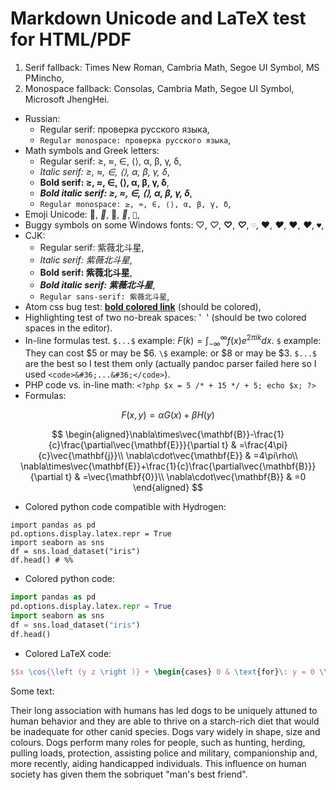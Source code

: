 # Markdown Unicode and LaTeX test for HTML/PDF

1. Serif fallback: Times New Roman, Cambria Math, Segoe UI Symbol, MS PMincho,
2. Monospace fallback: Consolas, Cambria Math, Segoe UI Symbol, Microsoft JhengHei.

* Russian:
    - Regular serif: проверка русского языка,
    - `Regular monospace: проверка русского языка`,
* Math symbols and Greek letters:
    - Regular serif: ≥, ≈, ∈, ⟨⟩, α, β, γ, δ,
    - _Italic serif: ≥, ≈, ∈, ⟨⟩, α, β, γ, δ_,
    - **Bold serif: ≥, ≈, ∈, ⟨⟩, α, β, γ, δ**,
    - _**Bold italic serif: ≥, ≈, ∈, ⟨⟩, α, β, γ, δ**_,
    - `Regular monospace: ≥, ≈, ∈, ⟨⟩, α, β, γ, δ`,
* Emoji Unicode: 👊, _👊_, **👊**, _**👊**_, `👊`,
* Buggy symbols on some Windows fonts: ♡, _♡_, **♡**, _**♡**_, `♡`, ♥, _♥_, **♥**, _**♥**_, `♥`,
* CJK:
    - Regular serif: 紫薇北斗星,
    - _Italic serif: 紫薇北斗星_,
    - **Bold serif: 紫薇北斗星**,
    - _**Bold italic serif: 紫薇北斗星**_,
    -  `Regular sans-serif: 紫薇北斗星`,
* Atom css bug test: [**bold colored link**](https://github.com/kiwi0fruit/misc) (should be colored),
* Highlighting test of two no-break spaces: '  ' (should be two colored spaces in the editor).
* In-line formulas test. `$...$` example: $F(k) = \int_{-\infty}^{\infty} f(x) e^{2\pi i k} dx$. ` $ ` example: They can cost $5 or may be $6. ` \$ ` example: or \$8 or may be \$3. <code>&#36;...&#36;</code> are the best so I test them only (actually pandoc parser failed here so I used `<code>&#36;...&#36;</code>`).
* PHP code vs. in-line math: `<?php $x = 5 /* + 15 */ + 5; echo $x; ?>`
* Formulas:

$$
F(x,y)=\alpha G(x) + \beta H(y)
$$

$$
\begin{aligned}\nabla\times\vec{\mathbf{B}}-\frac{1}{c}\frac{\partial\vec{\mathbf{E}}}{\partial t} & =\frac{4\pi}{c}\vec{\mathbf{j}}\\
\nabla\cdot\vec{\mathbf{E}} & =4\pi\rho\\
\nabla\times\vec{\mathbf{E}}+\frac{1}{c}\frac{\partial\vec{\mathbf{B}}}{\partial t} & =\vec{\mathbf{0}}\\
\nabla\cdot\vec{\mathbf{B}} & =0
\end{aligned}
$$

* Colored python code compatible with Hydrogen:

```{.python} <!-- # %% -->
import pandas as pd
pd.options.display.latex.repr = True
import seaborn as sns
df = sns.load_dataset("iris")
df.head() # %%
```

* Colored python code:

```python
import pandas as pd
pd.options.display.latex.repr = True
import seaborn as sns
df = sns.load_dataset("iris")
df.head()
```

* Colored LaTeX code:

```latex
$$x \cos{\left (y z \right )} + \begin{cases} 0 & \text{for}\: y = 0 \\- \frac{1}{y} \cos{\left (x y \right )} & \text{otherwise} \end{cases}$$
```

Some text:

Their long association with humans has led dogs to be uniquely attuned to human behavior and they are able to thrive on a starch-rich diet that would be inadequate for other canid species. Dogs vary widely in shape, size and colours. Dogs perform many roles for people, such as hunting, herding, pulling loads, protection, assisting police and military, companionship and, more recently, aiding handicapped individuals. This influence on human society has given them the sobriquet "man's best friend".
